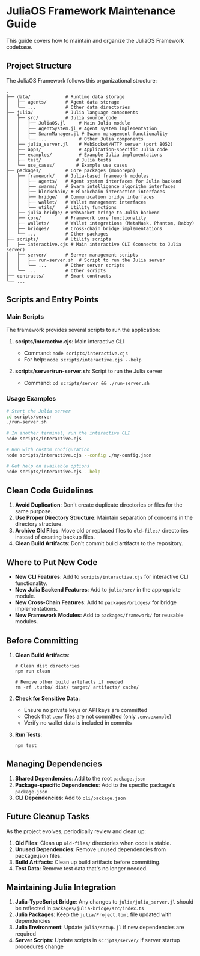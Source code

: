 # JuliaOS Framework Maintenance Guide

This guide covers how to maintain and organize the JuliaOS Framework codebase.

## Project Structure

The JuliaOS Framework follows this organizational structure:

```
.
├── data/             # Runtime data storage
│   ├── agents/       # Agent data storage
│   └── ...           # Other data directories
├── julia/            # Julia language components
│   ├── src/          # Julia source code
│   │   ├── JuliaOS.jl     # Main Julia module
│   │   ├── AgentSystem.jl # Agent system implementation
│   │   ├── SwarmManager.jl # Swarm management functionality
│   │   └── ...            # Other Julia components
│   ├── julia_server.jl    # WebSocket/HTTP server (port 8052)
│   ├── apps/              # Application-specific Julia code
│   ├── examples/          # Example Julia implementations
│   ├── test/             # Julia tests
│   └── use_cases/        # Example use cases
├── packages/         # Core packages (monorepo)
│   ├── framework/    # Julia-based framework modules
│   │   ├── agents/   # Agent system interfaces for Julia backend
│   │   ├── swarms/   # Swarm intelligence algorithm interfaces
│   │   ├── blockchain/ # Blockchain interaction interfaces
│   │   ├── bridge/   # Communication bridge interfaces
│   │   ├── wallet/   # Wallet management interfaces
│   │   └── utils/    # Utility functions
│   ├── julia-bridge/ # WebSocket bridge to Julia backend
│   ├── core/         # Framework core functionality
│   ├── wallets/      # Wallet integrations (MetaMask, Phantom, Rabby)
│   ├── bridges/      # Cross-chain bridge implementations
│   └── ...           # Other packages
├── scripts/          # Utility scripts
│   ├── interactive.cjs # Main interactive CLI (connects to Julia server)
│   ├── server/       # Server management scripts
│   │   ├── run-server.sh  # Script to run the Julia server
│   │   └── ...       # Other server scripts
│   └── ...           # Other scripts
├── contracts/        # Smart contracts
└── ...
```

## Scripts and Entry Points

### Main Scripts

The framework provides several scripts to run the application:

1. **scripts/interactive.cjs**: Main interactive CLI
   - Command: `node scripts/interactive.cjs`
   - For help: `node scripts/interactive.cjs --help`

2. **scripts/server/run-server.sh**: Script to run the Julia server
   - Command: `cd scripts/server && ./run-server.sh`

### Usage Examples

```bash
# Start the Julia server
cd scripts/server
./run-server.sh

# In another terminal, run the interactive CLI
node scripts/interactive.cjs

# Run with custom configuration
node scripts/interactive.cjs --config ./my-config.json

# Get help on available options
node scripts/interactive.cjs --help
```

## Clean Code Guidelines

1. **Avoid Duplication**: Don't create duplicate directories or files for the same purpose.
2. **Use Proper Directory Structure**: Maintain separation of concerns in the directory structure.
3. **Archive Old Files**: Move old or replaced files to `old-files/` directories instead of creating backup files.
4. **Clean Build Artifacts**: Don't commit build artifacts to the repository.

## Where to Put New Code

- **New CLI Features**: Add to `scripts/interactive.cjs` for interactive CLI functionality.
- **New Julia Backend Features**: Add to `julia/src/` in the appropriate module.
- **New Cross-Chain Features**: Add to `packages/bridges/` for bridge implementations.
- **New Framework Modules**: Add to `packages/framework/` for reusable modules.

## Before Committing

1. **Clean Build Artifacts**:
   ```
   # Clean dist directories
   npm run clean

   # Remove other build artifacts if needed
   rm -rf .turbo/ dist/ target/ artifacts/ cache/
   ```

2. **Check for Sensitive Data**:
   - Ensure no private keys or API keys are committed
   - Check that `.env` files are not committed (only `.env.example`)
   - Verify no wallet data is included in commits

3. **Run Tests**:
   ```
   npm test
   ```

## Managing Dependencies

1. **Shared Dependencies**: Add to the root `package.json`
2. **Package-specific Dependencies**: Add to the specific package's `package.json`
3. **CLI Dependencies**: Add to `cli/package.json`

## Future Cleanup Tasks

As the project evolves, periodically review and clean up:

1. **Old Files**: Clean up `old-files/` directories when code is stable.
2. **Unused Dependencies**: Remove unused dependencies from package.json files.
3. **Build Artifacts**: Clean up build artifacts before committing.
4. **Test Data**: Remove test data that's no longer needed.

## Maintaining Julia Integration

1. **Julia-TypeScript Bridge**: Any changes to `julia/julia_server.jl` should be reflected in `packages/julia-bridge/src/index.ts`
2. **Julia Packages**: Keep the `julia/Project.toml` file updated with dependencies
3. **Julia Environment**: Update `julia/setup.jl` if new dependencies are required
4. **Server Scripts**: Update scripts in `scripts/server/` if server startup procedures change
